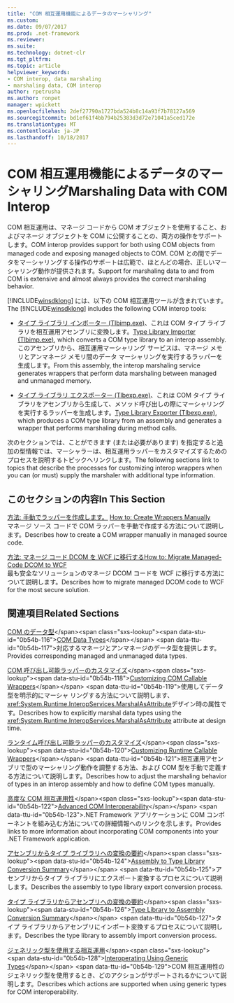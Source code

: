 ```yaml
---
title: "COM 相互運用機能によるデータのマーシャリング"
ms.custom: 
ms.date: 09/07/2017
ms.prod: .net-framework
ms.reviewer: 
ms.suite: 
ms.technology: dotnet-clr
ms.tgt_pltfrm: 
ms.topic: article
helpviewer_keywords:
- COM interop, data marshaling
- marshaling data, COM interop
author: rpetrusha
ms.author: ronpet
manager: wpickett
ms.openlocfilehash: 2def27790a1727bda524b8c14a93f7b78127a569
ms.sourcegitcommit: bd1ef61f4bb794b25383d3d72e71041a5ced172e
ms.translationtype: MT
ms.contentlocale: ja-JP
ms.lasthandoff: 10/18/2017
---
```

# <a name="marshaling-data-with-com-interop"></a><span data-ttu-id="0b54b-102">COM 相互運用機能によるデータのマーシャリング</span><span class="sxs-lookup"><span data-stu-id="0b54b-102">Marshaling Data with COM Interop</span></span>
<span data-ttu-id="0b54b-103">COM 相互運用は、マネージ コードから COM オブジェクトを使用すること、およびマネージ オブジェクトを COM に公開することの、両方の操作をサポートします。</span><span class="sxs-lookup"><span data-stu-id="0b54b-103">COM interop provides support for both using COM objects from managed code and exposing managed objects to COM.</span></span> <span data-ttu-id="0b54b-104">COM との間でデータをマーシャリングする操作のサポートは広範で、ほとんどの場合、正しいマーシャリング動作が提供されます。</span><span class="sxs-lookup"><span data-stu-id="0b54b-104">Support for marshaling data to and from COM is extensive and almost always provides the correct marshaling behavior.</span></span>  
  
 <span data-ttu-id="0b54b-105">[!INCLUDE[winsdklong](../../../includes/winsdklong-md.md)] には、以下の COM 相互運用ツールが含まれています。</span><span class="sxs-lookup"><span data-stu-id="0b54b-105">The [!INCLUDE[winsdklong](../../../includes/winsdklong-md.md)] includes the following COM interop tools:</span></span>  
  
-   <span data-ttu-id="0b54b-106">[タイプ ライブラリ インポーター (Tlbimp.exe)](../../../docs/framework/tools/tlbimp-exe-type-library-importer.md)、これは COM タイプ ライブラリを相互運用アセンブリに変換します。</span><span class="sxs-lookup"><span data-stu-id="0b54b-106">[Type Library Importer (Tlbimp.exe)](../../../docs/framework/tools/tlbimp-exe-type-library-importer.md), which converts a COM type library to an interop assembly.</span></span> <span data-ttu-id="0b54b-107">このアセンブリから、相互運用マーシャリング サービスは、マネージ メモリとアンマネージ メモリ間のデータ マーシャリングを実行するラッパーを生成します。</span><span class="sxs-lookup"><span data-stu-id="0b54b-107">From this assembly, the interop marshaling service generates wrappers that perform data marshaling between managed and unmanaged memory.</span></span>  
  
-   <span data-ttu-id="0b54b-108">[タイプ ライブラリ エクスポーター (Tlbexp.exe)](../../../docs/framework/tools/tlbexp-exe-type-library-exporter.md)、これは COM タイプ ライブラリをアセンブリから生成して、メソッド呼び出しの際にマーシャリングを実行するラッパーを生成します。</span><span class="sxs-lookup"><span data-stu-id="0b54b-108">[Type Library Exporter (Tlbexp.exe)](../../../docs/framework/tools/tlbexp-exe-type-library-exporter.md), which produces a COM type library from an assembly and generates a wrapper that performs marshaling during method calls.</span></span>  
  
 <span data-ttu-id="0b54b-109">次のセクションでは、ことができます (または必要があります) を指定すると追加の型情報では、マーシャラーは、相互運用ラッパーをカスタマイズするためのプロセスを説明するトピックへリンクします。</span><span class="sxs-lookup"><span data-stu-id="0b54b-109">The following sections link to topics that describe the processes for customizing interop wrappers when you can (or must) supply the marshaler with additional type information.</span></span>  
  
## <a name="in-this-section"></a><span data-ttu-id="0b54b-110">このセクションの内容</span><span class="sxs-lookup"><span data-stu-id="0b54b-110">In This Section</span></span>  
<span data-ttu-id="0b54b-111">[方法: 手動でラッパーを作成します。](how-to-create-wrappers-manually.md) </span><span class="sxs-lookup"><span data-stu-id="0b54b-111">[How to: Create Wrappers Manually](how-to-create-wrappers-manually.md) </span></span>  
<span data-ttu-id="0b54b-112">マネージ ソース コードで COM ラッパーを手動で作成する方法について説明します。</span><span class="sxs-lookup"><span data-stu-id="0b54b-112">Describes how to create a COM wrapper manually in managed source code.</span></span> 
 
 [<span data-ttu-id="0b54b-113">方法: マネージ コード DCOM を WCF に移行する</span><span class="sxs-lookup"><span data-stu-id="0b54b-113">How to: Migrate Managed-Code DCOM to WCF</span></span>](../../../docs/framework/interop/how-to-migrate-managed-code-dcom-to-wcf.md)  
 <span data-ttu-id="0b54b-114">最も安全なソリューションのマネージ DCOM コードを WCF に移行する方法について説明します。</span><span class="sxs-lookup"><span data-stu-id="0b54b-114">Describes how to migrate managed DCOM code to WCF for the most secure solution.</span></span>  
  
## <a name="related-sections"></a><span data-ttu-id="0b54b-115">関連項目</span><span class="sxs-lookup"><span data-stu-id="0b54b-115">Related Sections</span></span>  
 <span data-ttu-id="0b54b-116">[COM のデータ型](https://msdn.microsoft.com/en-us/library/sak564ww(v=vs.100).aspx)</span><span class="sxs-lookup"><span data-stu-id="0b54b-116">[COM Data Types](https://msdn.microsoft.com/en-us/library/sak564ww(v=vs.100).aspx)</span></span>  
 <span data-ttu-id="0b54b-117">対応するマネージとアンマネージのデータ型を提供します。</span><span class="sxs-lookup"><span data-stu-id="0b54b-117">Provides corresponding managed and unmanaged data types.</span></span>  
  
 <span data-ttu-id="0b54b-118">[COM 呼び出し可能ラッパーのカスタマイズ](https://msdn.microsoft.com/en-us/library/3bwc828w(v=vs.100).aspx)</span><span class="sxs-lookup"><span data-stu-id="0b54b-118">[Customizing COM Callable Wrappers](https://msdn.microsoft.com/en-us/library/3bwc828w(v=vs.100).aspx)</span></span>  
 <span data-ttu-id="0b54b-119">使用してデータ型を明示的にマーシャ リングする方法について説明します、<xref:System.Runtime.InteropServices.MarshalAsAttribute>デザイン時の属性です。</span><span class="sxs-lookup"><span data-stu-id="0b54b-119">Describes how to explicitly marshal data types using the <xref:System.Runtime.InteropServices.MarshalAsAttribute> attribute at design time.</span></span>  
  
 <span data-ttu-id="0b54b-120">[ランタイム呼び出し可能ラッパーのカスタマイズ](https://msdn.microsoft.com/en-us/library/e753eftz(v=vs.100).aspx)</span><span class="sxs-lookup"><span data-stu-id="0b54b-120">[Customizing Runtime Callable Wrappers](https://msdn.microsoft.com/en-us/library/e753eftz(v=vs.100).aspx)</span></span>  
 <span data-ttu-id="0b54b-121">相互運用アセンブリで型のマーシャリング動作を調整する方法、および COM 型を手動で定義する方法について説明します。</span><span class="sxs-lookup"><span data-stu-id="0b54b-121">Describes how to adjust the marshaling behavior of types in an interop assembly and how to define COM types manually.</span></span>  
  
 <span data-ttu-id="0b54b-122">[高度な COM 相互運用性](https://msdn.microsoft.com/en-us/library/bd9cdfyx(v=vs.100).aspx)</span><span class="sxs-lookup"><span data-stu-id="0b54b-122">[Advanced COM Interoperability](https://msdn.microsoft.com/en-us/library/bd9cdfyx(v=vs.100).aspx)</span></span>  
 <span data-ttu-id="0b54b-123">.NET Framework アプリケーションに COM コンポーネントを組み込む方法についての詳細情報へのリンクを示します。</span><span class="sxs-lookup"><span data-stu-id="0b54b-123">Provides links to more information about incorporating COM components into your .NET Framework application.</span></span>  
  
 <span data-ttu-id="0b54b-124">[アセンブリからタイプ ライブラリへの変換の要約](https://msdn.microsoft.com/en-us/library/xk1120c3(v=vs.100).aspx)</span><span class="sxs-lookup"><span data-stu-id="0b54b-124">[Assembly to Type Library Conversion Summary](https://msdn.microsoft.com/en-us/library/xk1120c3(v=vs.100).aspx)</span></span>  
 <span data-ttu-id="0b54b-125">アセンブリからタイプ ライブラリにエクスポート変換するプロセスについて説明します。</span><span class="sxs-lookup"><span data-stu-id="0b54b-125">Describes the assembly to type library export conversion process.</span></span>  
  
 <span data-ttu-id="0b54b-126">[タイプ ライブラリからアセンブリへの変換の要約](https://msdn.microsoft.com/en-us/library/k83zzh38(v=vs.100).aspx)</span><span class="sxs-lookup"><span data-stu-id="0b54b-126">[Type Library to Assembly Conversion Summary](https://msdn.microsoft.com/en-us/library/k83zzh38(v=vs.100).aspx)</span></span>  
 <span data-ttu-id="0b54b-127">タイプ ライブラリからアセンブリにインポート変換するプロセスについて説明します。</span><span class="sxs-lookup"><span data-stu-id="0b54b-127">Describes the type library to assembly import conversion process.</span></span>  
  
 <span data-ttu-id="0b54b-128">[ジェネリック型を使用する相互運用](https://msdn.microsoft.com/en-us/library/ms229590(v=vs.100).aspx)</span><span class="sxs-lookup"><span data-stu-id="0b54b-128">[Interoperating Using Generic Types](https://msdn.microsoft.com/en-us/library/ms229590(v=vs.100).aspx)</span></span>  
 <span data-ttu-id="0b54b-129">COM 相互運用性のジェネリック型を使用するとき、どのアクションがサポートされるかについて説明します。</span><span class="sxs-lookup"><span data-stu-id="0b54b-129">Describes which actions are supported when using generic types for COM interoperability.</span></span>
